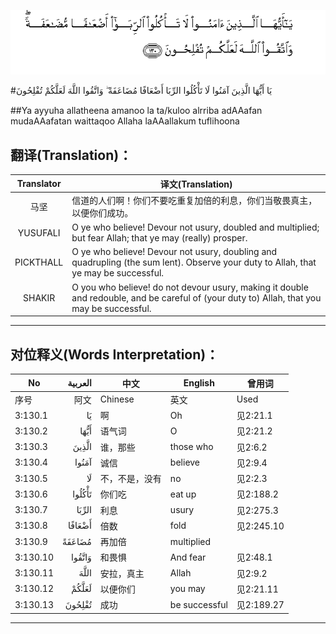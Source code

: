 ![003:130](images/003_130.gif)

#يَا أَيُّهَا الَّذِينَ آمَنُوا لَا تَأْكُلُوا الرِّبَا أَضْعَافًا مُضَاعَفَةً ۖ وَاتَّقُوا اللَّهَ لَعَلَّكُمْ تُفْلِحُونَ 

##Ya ayyuha allatheena amanoo la ta/kuloo alrriba adAAafan mudaAAafatan waittaqoo Allaha laAAallakum tuflihoona 

## 翻译(Translation)：

| Translator | 译文(Translation)                                            |
| :--------: | ------------------------------------------------------------ |
|    马坚    | 信道的人们啊！你们不要吃重复加倍的利息，你们当敬畏真主，以便你们成功。 |
|  YUSUFALI  | O ye who believe! Devour not usury, doubled and multiplied; but fear Allah; that ye may (really) prosper. |
| PICKTHALL  | O ye who believe! Devour not usury, doubling and quadrupling (the sum lent). Observe your duty to Allah, that ye may be successful. |
|   SHAKIR   | O you who believe! do not devour usury, making it double and redouble, and be careful of (your duty to) Allah, that you may be successful. |

---

## 对位释义(Words Interpretation)：

| No   | العربية | 中文    | English | 曾用词 |
| ---- | ------: | ------- | ------- | ------ |
| 序号 |    阿文 | Chinese | 英文    | Used   |
| 3:130.1  | يَا     | 啊             | Oh            | 见2:21.1   |
| 3:130.2  | أَيُّهَا   | 语气词         | O             | 见2:21.2   |
| 3:130.3  | الَّذِينَ  | 谁，那些       | those who     | 见2:6.2    |
| 3:130.4  | آمَنُوا  | 诚信           | believe       | 见2:9.4    |
| 3:130.5  | لَا     | 不，不是，没有 | no            | 见2:2.3    |
| 3:130.6  | تَأْكُلُوا | 你们吃        | eat up        | 见2:188.2  |
| 3:130.7  | الرِّبَا  | 利息           | usury         | 见2:275.3  |
| 3:130.8  | أَضْعَافًا | 倍数           | fold          | 见2:245.10 |
| 3:130.9  | مُضَاعَفَةً | 再加倍         | multiplied    |            |
| 3:130.10 | وَاتَّقُوا | 和畏惧         | And fear      | 见2:48.1   |
| 3:130.11 | اللَّهَ   | 安拉，真主     | Allah         | 见2:9.2 |
| 3:130.12 | لَعَلَّكُمْ  | 以便你们       | you may       | 见2:21.11  |
| 3:130.13 | تُفْلِحُونَ | 成功           | be successful | 见2:189.27 |

---
